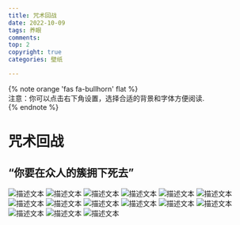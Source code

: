 ```yaml
---
title: 咒术回战
date: 2022-10-09
tags: 养眼
comments:
top: 2
copyright: true
categories: 壁纸

---
```

{% note orange 'fas fa-bullhorn' flat %}<br>注意：你可以点击右下角设置，选择合适的背景和字体方便阅读.<br>{% endnote %}

# 咒术回战

## “你要在众人的簇拥下死去”

<img src="https://images7.alphacoders.com/114/thumbbig-1149849.webp"  class="responsive-image click-to-zoom" alt="描述文本" loading="lazy" data-fullsize="https://images7.alphacoders.com/114/thumbbig-1149849.webp"  data-type="auto">
<!--more-->
<img src="https://images6.alphacoders.com/114/thumbbig-1144163.webp"  class="responsive-image click-to-zoom" alt="描述文本" loading="lazy" data-fullsize="https://images6.alphacoders.com/114/thumbbig-1144163.webp"  data-type="auto">

<img src="https://images5.alphacoders.com/114/thumbbig-1144131.webp"  class="responsive-image click-to-zoom" alt="描述文本" loading="lazy" data-fullsize="https://images5.alphacoders.com/114/thumbbig-1144131.webp"  data-type="auto">

<img src="https://images8.alphacoders.com/114/thumbbig-1144281.webp"  class="responsive-image click-to-zoom" alt="描述文本" loading="lazy" data-fullsize="https://images8.alphacoders.com/114/thumbbig-1144281.webp"  data-type="auto">

<img src="https://i0.hdslb.com/bfs/article/8f3b4c762cd7d76071b1298f9bf2417bd7af5c82.jpg@942w_531h_progressive.webp"  class="responsive-image click-to-zoom" alt="描述文本" loading="lazy" data-fullsize="https://i0.hdslb.com/bfs/article/8f3b4c762cd7d76071b1298f9bf2417bd7af5c82.jpg@942w_531h_progressive.webp"  data-type="auto">

<img src="https://pic3.zhimg.com/80/v2-6ca40587b3ae7bd2b2fa9d9d2ea6beb6_1440w.webp"  class="responsive-image click-to-zoom" alt="描述文本" loading="lazy" data-fullsize="https://pic3.zhimg.com/80/v2-6ca40587b3ae7bd2b2fa9d9d2ea6beb6_1440w.webp"  data-type="auto">

<img src="https://i0.hdslb.com/bfs/article/bfabf94d41c4d9f29d794f87d23c67ea51892dd1.jpg@942w_636h_progressive.webp"  class="responsive-image click-to-zoom" alt="描述文本" loading="lazy" data-fullsize="https://i0.hdslb.com/bfs/article/bfabf94d41c4d9f29d794f87d23c67ea51892dd1.jpg@942w_636h_progressive.webp"  data-type="auto">

<img src="https://i0.hdslb.com/bfs/article/83bee30ebc64f0cc14c02b730ce0cf53b909f662.jpg@942w_1332h_progressive.webp"  class="responsive-image click-to-zoom" alt="描述文本" loading="lazy" data-fullsize="https://i0.hdslb.com/bfs/article/83bee30ebc64f0cc14c02b730ce0cf53b909f662.jpg@942w_1332h_progressive.webp"  data-type="auto">

<img src="https://picx.zhimg.com/80/v2-474c7061d39c762e3dd2b0ad2bd56556_1440w.webp?source=1940ef5c"  class="responsive-image click-to-zoom" alt="描述文本" loading="lazy" data-fullsize="https://picx.zhimg.com/80/v2-474c7061d39c762e3dd2b0ad2bd56556_1440w.webp?source=1940ef5c"  data-type="auto">

<img src="https://pic1.zhimg.com/80/v2-505979e0f1f2fe2609f6e783015495f3_1440w.webp?source=1940ef5c"  class="responsive-image click-to-zoom" alt="描述文本" loading="lazy" data-fullsize="https://pic1.zhimg.com/80/v2-505979e0f1f2fe2609f6e783015495f3_1440w.webp?source=1940ef5c"  data-type="auto">

<img src="https://pic1.zhimg.com/80/v2-f762fceef949ae3e5a035cb997421fc5_1440w.webp?source=1940ef5c"  class="responsive-image click-to-zoom" alt="描述文本" loading="lazy" data-fullsize="https://pic1.zhimg.com/80/v2-f762fceef949ae3e5a035cb997421fc5_1440w.webp?source=1940ef5c"  data-type="auto">

<img src="https://picx.zhimg.com/80/v2-f634b9498a21c88a88d6ee759dd5ed3f_1440w.webp?source=1940ef5c"  class="responsive-image click-to-zoom" alt="描述文本" loading="lazy" data-fullsize="https://picx.zhimg.com/80/v2-f634b9498a21c88a88d6ee759dd5ed3f_1440w.webp?source=1940ef5c"  data-type="auto">

<img src="https://pica.zhimg.com/80/v2-44266576fa377a621660ebe3acc6e154_1440w.webp?source=1940ef5c"  class="responsive-image click-to-zoom" alt="描述文本" loading="lazy" data-fullsize="https://pica.zhimg.com/80/v2-44266576fa377a621660ebe3acc6e154_1440w.webp?source=1940ef5c"  data-type="auto">

<img src="https://i0.hdslb.com/bfs/article/bfbafb41012211424c1056bf31bdde8ecb28a789.jpg@942w_progressive.webp"  class="responsive-image click-to-zoom" alt="描述文本" loading="lazy" data-fullsize="https://i0.hdslb.com/bfs/article/bfbafb41012211424c1056bf31bdde8ecb28a789.jpg@942w_progressive.webp"  data-type="auto">

<img src="https://i.bobopic.com/small/88378485.jpg"  class="responsive-image click-to-zoom" alt="描述文本" loading="lazy" data-fullsize="https://i.bobopic.com/small/88378485.jpg"  data-type="auto">